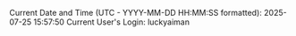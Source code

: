 Current Date and Time (UTC - YYYY-MM-DD HH:MM:SS formatted): 2025-07-25 15:57:50
Current User's Login: luckyaiman
